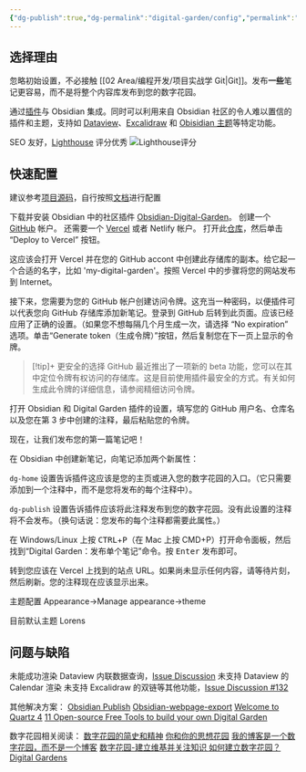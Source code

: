```yaml
---
{"dg-publish":true,"dg-permalink":"digital-garden/config","permalink":"/digital-garden/config/","metatags":{"description":"这里是 🏡Davon的数字花园，是个人不断发展的想法的集合，作为半成品的思考，在可探索的空间中，随时间推移不断播种、修剪、塑造","og:site_name":"DavonOs","og:title":"关于","og:type":"article","og:url":"https://zuji.eu.org/digital-garden/config","og:image":null,"og:image:width":"400","og:image:alt":"articlecover","og:locale":"zh_cn"},"dgShowInlineTitle":true,"created":"2024-08-08 13:41","updated":"2025-07-17 12:56"}
---
```



## 选择理由

忽略初始设置，不必接触 [[02 Area/编程开发/项目实战学 Git\|Git]]。发布**一些**笔记更容易，而不是将整个内容库发布到您的数字花园。

通过[插件](https://github.com/oleeskild/obsidian-digital-garden)与 Obsidian 集成。同时可以利用来自 Obsidian 社区的令人难以置信的插件和主题，支持如 [Dataview](https://dg-docs.ole.dev/advanced/dataview-queries)、[Excalidraw](https://dg-docs.ole.dev/features/#excalidraw) 和 [Obisidian 主题](https://dg-docs.ole.dev/getting-started/04-appearance-settings/#themes)等特定功能。

SEO 友好，[Lighthouse](https://developer.chrome.google.cn/docs/lighthouse/overview?hl=zh-cn) 评分优秀
![Lighthouse评分](https://imglink.win/image/2024/12/10/CL1IJ.png)

## 快速配置

建议参考[项目源码](https://github.com/DavonOs/digitalgarden)，自行按照[文档](https://dg-docs.ole.dev/)进行配置

下载并安装 Obsidian 中的社区插件 [Obsidian-Digital-Garden](obsidian://show-plugin?id=digitalgarden)。
创建一个 [GitHub](htttps://github.com) 帐户。
还需要一个 [Vercel](https://vercel.com) 或者 Netlify 帐户。
打开此[仓库](https://github.com/oleeskild/digitalgarden)，然后单击 “Deploy to Vercel” 按钮。

这应该会打开 Vercel 并在您的 GitHub accont 中创建此存储库的副本。给它起一个合适的名字，比如 'my-digital-garden'。按照 Vercel 中的步骤将您的网站发布到 Internet。

接下来，您需要为您的 GitHub 帐户创建访问令牌。这充当一种密码，以便插件可以代表您向 GitHub 存储库添加新笔记。登录到 GitHub 后转到此页面。应该已经应用了正确的设置。（如果您不想每隔几个月生成一次，请选择 “No expiration” 选项。单击“Generate token（生成令牌）”按钮，然后复制您在下一页上显示的令牌。

>[!tip]+ 更安全的选择
GitHub 最近推出了一项新的 beta 功能，您可以在其中定位令牌有权访问的存储库。这是目前使用插件最安全的方式。有关如何生成此令牌的详细信息，请参阅精细访问令牌。

打开 Obsidian 和 Digital Garden 插件的设置，填写您的 GitHub 用户名、仓库名以及您在第 3 步中创建的注释，最后粘贴您的令牌。

现在，让我们发布您的第一篇笔记吧！

在 Obsidian 中创建新笔记，向笔记添加两个新属性：

`dg-home` 设置告诉插件这应该是您的主页或进入您的数字花园的入口。（它只需要添加到一个注释中，而不是您将发布的每个注释中）。

`dg-publish` 设置告诉插件应该将此注释发布到您的数字花园。没有此设置的注释将不会发布。（换句话说：您发布的每个注释都需要此属性。）

在 Windows/Linux 上按 <kbd>CTRL</kbd>+<kbd>P</kbd>（在 Mac 上按 CMD+P）打开命令面板，然后找到“Digital Garden：发布单个笔记”命令。按 <kbd>Enter</kbd> 发布即可。

转到您应该在 Vercel 上找到的站点 URL。如果尚未显示任何内容，请等待片刻，然后刷新。您的注释现在应该显示出来。

主题配置
Appearance→Manage appearance→theme

目前默认主题 Lorens

## 问题与缺陷

未能成功渲染 Dataview 内联数据查询，[Issue Discussion](https://github.com/oleeskild/digitalgarden/issues/141)
未支持 Dataview 的 Calendar 渲染
未支持 Excalidraw 的双链等其他功能，[Issue Discussion #132](https://github.com/oleeskild/obsidian-digital-garden/discussions/132)

其他解决方案：
[Obsidian Publish](https://obsidian.md/publish)
[Obsidian-webpage-export](https://github.com/KosmosisDire/obsidian-webpage-export)
[Welcome to Quartz 4](https://quartz.jzhao.xyz/)
[11 Open-source Free Tools to build your own Digital Garden](https://medevel.com/11-digital-garden-apps/)

数字花园相关阅读：
[数字花园的简史和精神](https://maggieappleton.com/garden-history)
[你和你的思想花园](https://nesslabs.com/mind-garden)
[我的博客是一个数字花园，而不是一个博客](https://joelhooks.com/digital-garden)
[数字花园-建立维基并关注知识 ](https://tomcritchlow.com/blogchains/digital-gardens/)
[如何建立数字花园？](https://flowus.cn/widgetstore/share/142a8152-e175-49a4-8208-8d628aafd8c7)
[Digital Gardens](https://publish.obsidian.md/aidanhelfant/Concept+Notes/Digital+gardens)